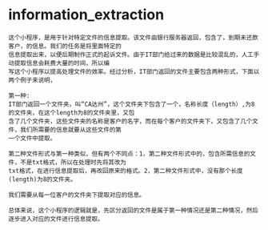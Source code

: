 # information_extraction
    这个小程序，是用于针对特定文件的信息提取。该文件由银行服务器返回，包含了，到期未还款客户，的信息。我们的任务是将里面特定的  
    信息提取出来，以便后期制作正式的起诉文件。由于IT部门给过来的数据是比较混乱的，人工手动提取信息会耗费大量的时间，所以编  
    写这个小程序以提高处理文件的效率。经过分析，IT部门返回的文件主要包含两种形式，下面以两个例子来说明，  
    
    第一种:
    IT部门返回一个文件夹，叫“CA达州”，这个文件夹下包含了一个，名称长度（length）,为8的文件夹，在这个length为8的文件夹里，又包
    含了几个文件夹，这些文件夹的名称是客户的名字，而在每个客户的文件夹下，又包含了几个文件，我们所需要的信息就要从这些文件的第
    一个文件中提取。
    
    第二种文件形式与第一种类似，但有两个不同点：1，第二种文件形式中的，包含所需信息的文件，不是txt格式，所以在处理时先将其改为
    txt格式，在进行信息提取后，再改回原来的格式。2，第二种文件形式中，没有那个长度(length)为8的文件夹。
    
    我们需要从每一位客户的文件夹下提取对应的信息。
    
    总体来说，这个小程序的逻辑就是，先区分返回的文件是属于第一种情况还是第二种情况，然后逐步进入对应的文件进行信息提取。
